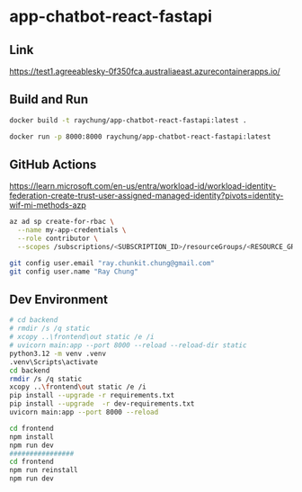 # app-chatbot-react-fastapi

## Link

<https://test1.agreeablesky-0f350fca.australiaeast.azurecontainerapps.io/>

## Build and Run

```bash
docker build -t raychung/app-chatbot-react-fastapi:latest .

docker run -p 8000:8000 raychung/app-chatbot-react-fastapi:latest
```

## GitHub Actions

<https://learn.microsoft.com/en-us/entra/workload-id/workload-identity-federation-create-trust-user-assigned-managed-identity?pivots=identity-wif-mi-methods-azp>

```bash
az ad sp create-for-rbac \
  --name my-app-credentials \
  --role contributor \
  --scopes /subscriptions/<SUBSCRIPTION_ID>/resourceGroups/<RESOURCE_GROUP_NAME>
```

```bash
git config user.email "ray.chunkit.chung@gmail.com"
git config user.name "Ray Chung"
```

## Dev Environment

```bash
# cd backend
# rmdir /s /q static
# xcopy ..\frontend\out static /e /i
# uvicorn main:app --port 8000 --reload --reload-dir static
python3.12 -m venv .venv
.venv\Scripts\activate
cd backend
rmdir /s /q static
xcopy ..\frontend\out static /e /i
pip install --upgrade -r requirements.txt
pip install --upgrade  -r dev-requirements.txt
uvicorn main:app --port 8000 --reload
```

```bash
cd frontend
npm install
npm run dev
################
cd frontend
npm run reinstall
npm run dev
```
